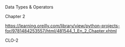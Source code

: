 
Data Types & Operators 

Chapter 2


https://learning.oreilly.com/library/view/python-projects-for/9781484253557/html/481544_1_En_2_Chapter.xhtml 

CLO-2
